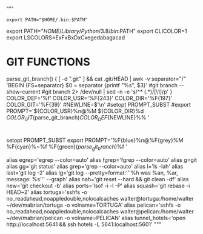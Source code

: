 
"""
	
	export PATH="$HOME/.bin:$PATH"
export PATH="$HOME/Library/Python/3.8/bin:$PATH"
export CLICOLOR=1
export LSCOLORS=ExFxBxDxCxegedabagacad

# GIT FUNCTIONS

parse_git_branch() {
	[ -d ".git" ] && cat .git/HEAD | awk -v separator="/" 'BEGIN {FS=separator} $0 ~ separator {printf "%s", $3}'
	#git branch --show-current
	#git branch 2> /dev/null | sed -n -e 's/^\* \(.*\)/[\1]/p'
}
COLOR_DEF='%f'
COLOR_USR='%F{243}'
COLOR_DIR='%F{197}'
COLOR_GIT='%F{39}'
#NEWLINE=$'\n'
#setopt PROMPT_SUBST
#export PROMPT='${COLOR_USR}%n@%M ${COLOR_DIR}%d ${COLOR_GIT}$(parse_git_branch)${COLOR_DEF}${NEWLINE}%% '
#
setopt PROMPT_SUBST
export PROMPT='%F{blue}%n@%F{grey}%M %F{cyan}%~%f %F{green}$(parse_git_branch)%f %F{normal}$%f '




alias egrep='egrep --color=auto'
alias fgrep='fgrep --color=auto'
alias g=git
alias gg='git status'
alias grep='grep --color=auto'
alias l='ls -lah'
alias last='git log -2'
alias lg='git log --pretty=format:'\''%h was %an, %ar, message: %s'\'' --graph'
alias nah='git reset --hard && git clean -df'
alias new='git checkout -b'
alias ports='lsof -i -l -P'
alias squash='git rebase -i HEAD~2'
alias tortuga='sshfs -o no_readahead,noappledouble,nolocalcaches walter@tortuga:/home/walter ~/dev/mabrian/tortuga -o volname=TORTUGA'
alias pelican='sshfs -o no_readahead,noappledouble,nolocalcaches walter@pelican:/home/walter ~/dev/mabrian/pelican -o volname=PELICAN'
alias tunnel_hotels='open http://localhost:5641 && ssh hotels -L 5641:localhost:5601'
"""
